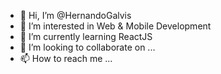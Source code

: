 - 👋 Hi, I’m @HernandoGalvis
- 👀 I’m interested in Web & Mobile Development
- 🌱 I’m currently learning ReactJS
- 💞️ I’m looking to collaborate on ...
- 📫 How to reach me ...

<!---
HernandoGalvis/HernandoGalvis is a ✨ special ✨ repository because its `README.md` (this file) appears on your GitHub profile.
You can click the Preview link to take a look at your changes.
--->
